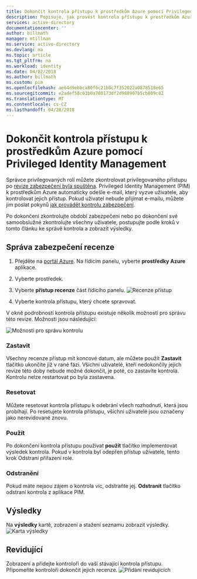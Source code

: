 ```yaml
---
title: Dokončit kontrola přístupu k prostředkům Azure pomocí Privileged Identity managementu | Microsoft Docs
description: Popisuje, jak provést kontrola přístupu k prostředkům Azure.
services: active-directory
documentationcenter: ''
author: billmath
manager: mtillman
ms.service: active-directory
ms.devlang: na
ms.topic: article
ms.tgt_pltfrm: na
ms.workload: identity
ms.date: 04/02/2018
ms.author: billmath
ms.custom: pim
ms.openlocfilehash: ae64d9ebbca80f6c21b8c7f352022a0878518e65
ms.sourcegitcommit: e2adef58c03b0a780173df2d988907b5cb809c82
ms.translationtype: MT
ms.contentlocale: cs-CZ
ms.lasthandoff: 04/28/2018
---
```

# <a name="complete-an-access-review-for-azure-resources-by-using-privileged-identity-management"></a>Dokončit kontrola přístupu k prostředkům Azure pomocí Privileged Identity Management
Správce privilegovaných rolí můžete zkontrolovat privilegovaného přístupu po [revize zabezpečení byla spuštěna](pim-resource-roles-start-access-review.md). Privileged Identity Management (PIM) k prostředkům Azure automaticky odešle e-mail, který vyzve uživatele, aby kontrolovat jejich přístup. Pokud uživatel nebude přijímat e-mailu, můžete jim poslat pokynů [jak provádět kontrolu zabezpečení](pim-resource-roles-perform-access-review.md).

Po dokončení zkontrolujte období zabezpečení nebo po dokončení své samoobslužné zkontrolujte všechny uživatele, postupujte podle kroků v tomto článku ke správě kontrola a zobrazit výsledky.

## <a name="manage-security-reviews"></a>Správa zabezpečení recenze
1. Přejděte na [portál Azure](https://portal.azure.com/). Na řídicím panelu, vyberte **prostředky Azure** aplikace.

2. Vyberte prostředek.

3. Vyberte **přístup recenze** část řídicího panelu.
![Recenze přístup](media/azure-pim-resource-rbac/rbac-access-review-home-list.png)

4. Vyberte kontrola přístupu, který chcete spravovat.

V okně podrobností kontrola přístupu existuje několik možností pro správu této revize. Možnosti jsou následující:

![Možnosti pro správu kontrolu](media/azure-pim-resource-rbac/rbac-access-review-menu.png)

### <a name="stop"></a>Zastavit
Všechny recenze přístup mít koncové datum, ale můžete použít **Zastavit** tlačítko ukončíte již v rané fázi. Všichni uživatelé, kteří nedokončily jejich revize této doby nebude možné dokončit, je poté, co zastavíte kontrola. Kontrolu nelze restartovat po byla zastavena.

### <a name="reset"></a>Resetovat
Můžete resetovat kontrola přístupu k odebrání všech rozhodnutí, která jsou probíhají. Po resetujete kontrola přístupu, všichni uživatelé jsou označeny jako nerevidované znovu. 

### <a name="apply"></a>Použít
Po dokončení kontrola přístupu používat **použít** tlačítko implementovat výsledek kontrola. Pokud v kontrola byl odepřen přístup uživatele, tento krok Odstraní přiřazení role.  

### <a name="delete"></a>Odstranění
Pokud máte nejsou zájem o kontrola víc, odstraňte jej. **Odstranit** tlačítko odstraní kontrola z aplikace PIM.

## <a name="results"></a>Výsledky
Na **výsledky** kartě, zobrazení a stažení seznamu zobrazit výsledky. 
![Karta výsledky](media/azure-pim-resource-rbac/rbac-access-review-results.png)

## <a name="reviewers"></a>Revidující
Zobrazení a přidejte kontroloři do vaší stávající kontrola přístupu. Připomeňte kontroloři dokončit jejich recenze.
![Přidání revidujících](media/azure-pim-resource-rbac/rbac-access-review-reviewers.png)



